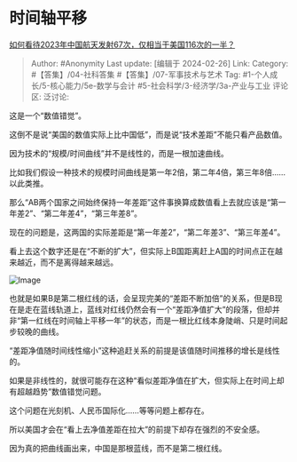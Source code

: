 # 时间轴平移
[如何看待2023年中国航天发射67次，仅相当于美国116次的一半？](https://www.zhihu.com/question/642476005/answer/3409227938)

> Author: #Anonymity
> Last update: [编辑于 2024-02-26]
> Link:
> Category: #【答集】/04-社科答集 #【答集】/07-军事技术与艺术 
> Tag: #1-个人成长/5-核心能力/5e-数学与会计 #5-社会科学/3-经济学/3a-产业与工业
> 评论区:
> 泛讨论:

这是一个“数值错觉”。

这倒不是说“美国的数值实际上比中国低”，而是说“技术差距”不能只看产品数值。

因为技术的“规模/时间曲线”并不是线性的，而是一根加速曲线。

比如我们假设一种技术的规模时间曲线是第一年2倍，第二年4倍，第三年8倍……以此类推。

那么“AB两个国家之间始终保持一年差距”这件事换算成数值看上去就应该是“第一年差2”、“第二年差4”，“第三年差8”。

现在的问题是，这两国的实际差距是“第一年差2”，“第二年差3”、“第三年差4”。

看上去这个数字还是在“不断的扩大”，但实际上B国距离赶上A国的时间点正在越来越近，而不是离得越来越远。

![Image](https://picx.zhimg.com/50/v2-38afb55cc5bb9144df825b3c6d5df2cc_720w.jpg?source=2c26e567)

也就是如果B是第二根红线的话，会呈现完美的“差距不断加倍”的关系，但是B现在是走在蓝线轨道上，蓝线对红线仍然会有一个“差距净值扩大”的段落，但却并非“第一红线在时间轴上平移一年”的状态，而是一根比红线本身陡峭、只是时间起步较晚的曲线。

“差距净值随时间线性缩小”这种追赶关系的前提是该值随时间推移的增长是线性的。

如果是非线性的，就很可能存在这种“看似差距净值在扩大，但实际上在时间上却有超越趋势”数值错觉问题。

这个问题在光刻机、人民币国际化……等等问题上都存在。

所以美国才会在“看上去净值差距在拉大”的前提下却存在强烈的不安全感。

因为真的把曲线画出来，中国是那根蓝线，而不是第二根红线。